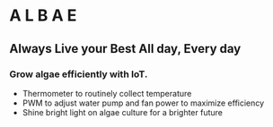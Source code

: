 # A L B A E
## **A**lways **L**ive your **B**est **A**ll day, **E**very day

### Grow algae efficiently with IoT.
- Thermometer to routinely collect temperature
- PWM to adjust water pump and fan power to maximize efficiency
- Shine bright light on algae culture for a brighter future


